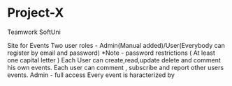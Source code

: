 # Project-X
Teamwork SoftUni

Site for Events 
Two user roles - Admin(Manual added)/User(Everybody can register by email and password)
*Note - password restrictions ( At least one capital letter )
Each User can create,read,update delete and comment his own events.
Each user can comment , subscribe and report other users events.
Admin - full access
Every event is haracterized by 
